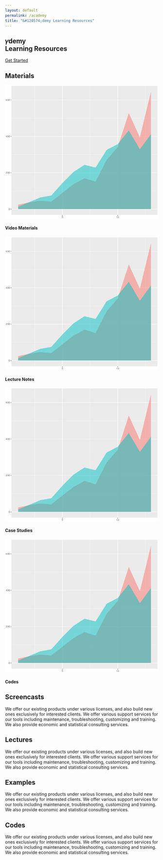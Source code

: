 ```yaml
---
layout: default
permalink: /academy
title: "&#120574;demy Learning Resources"
---
```


<section id="intro">
  <div class="intro-content">
    <h2>&#120574;<span>demy</span><br>Learning Resources</h2>
    <div>
      <a href="#materials" class="btn-get-started scrollto">Get Started</a>
    </div>
  </div>
  <div id="intro-carousel" class="owl-carousel" >
    <div class="item" style="background-image: url('/assets/img/academy-carousel/1.jpg');"></div>
    <div class="item" style="background-image: url('/assets/img/academy-carousel/2.jpg');"></div>
    <div class="item" style="background-image: url('/assets/img/academy-carousel/3.jpg');"></div>
    <div class="item" style="background-image: url('/assets/img/academy-carousel/4.jpg');"></div>
  </div>
</section>

<!------------------
	MEDIA
------------------->
<section id="materials">
<div class="container">
  <div class="section-header">
    <h2>Materials</h2>
    <p></p>
  </div>

  <div class="row">

   <div class="col-lg-3">
   <div class="box wow fadeInUp">
   <div class="icon">
  	 <img class="rounded" src="/assets/img/landing/cbcv.png"/>
   	 <h4 class="title">Video Materials</h4>
   </div>
   </div>
   </div>

   <div class="col-lg-3">
   <div class="box wow fadeInUp">
   <div class="icon">
  	 <img class="rounded" src="/assets/img/landing/cbcv.png"/>
   	 <h4 class="title">Lecture Notes</h4>
   </div>
   </div>
   </div>

   <div class="col-lg-3">
   <div class="box wow fadeInUp" data-wow-delay="0.2s">
   <div class="icon">
  	 <img class="rounded" src="/assets/img/landing/cbcv.png"/>
   	 <h4 class="title">Case Studies</h4>
   </div>
   </div>
   </div>

   <div class="col-lg-3">
   <div class="box wow fadeInUp" data-wow-delay="0.2s">
   <div class="icon">
  	 <img class="rounded" src="/assets/img/landing/cbcv.png"/>
   	 <h4 class="title">Codes</h4>
   </div>
   </div>
   </div>

  </div>

</div>
</section>


<!------------------
	SCREENCASTS
------------------->

<section id="screencast" class="wow fadeInUp">
	<div class="container">
		<div class="section-header">
			<h2>Screencasts</h2>
			<p>We offer our existing products under various licenses, and also build new ones exclusively for interested clients. We offer various support services for our tools including maintenance, troubleshooting, customizing and training. We also provide economic and statistical consulting services.</p>
		</div>
	</div>
</section>


<!------------------
	LECTURES
------------------->

<section id="lecture" class="wow fadeInUp">
	<div class="container">
		<div class="section-header">
			<h2>Lectures</h2>
			<p>We offer our existing products under various licenses, and also build new ones exclusively for interested clients. We offer various support services for our tools including maintenance, troubleshooting, customizing and training. We also provide economic and statistical consulting services.</p>
		</div>
	</div>
</section>


<!------------------
	EXAMPLES
------------------->

<section id="example" class="wow fadeInUp">
	<div class="container">
		<div class="section-header">
			<h2>Examples</h2>
			<p>We offer our existing products under various licenses, and also build new ones exclusively for interested clients. We offer various support services for our tools including maintenance, troubleshooting, customizing and training. We also provide economic and statistical consulting services.</p>
		</div>
	</div>
</section>

<!------------------
	CODES	
------------------->

<section id="code" class="wow fadeInUp">
	<div class="container">
		<div class="section-header">
			<h2>Codes</h2>
			<p>We offer our existing products under various licenses, and also build new ones exclusively for interested clients. We offer various support services for our tools including maintenance, troubleshooting, customizing and training. We also provide economic and statistical consulting services.</p>
		</div>
	</div>
</section>
